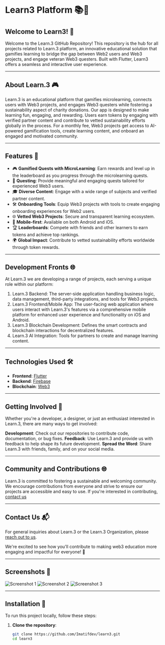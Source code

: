 # Learn3 Platform 📚🚀


## Welcome to Learn3! 🎉

Welcome to the Learn.3 GitHub Repository! This repository is the hub for all projects related to Learn.3 platform, an innovative educational solution that gamifies learning to bridge the gap between Web2 users and Web3 projects, and engage veteran Web3 questers. Built with Flutter, Learn3 offers a seamless and interactive user experience.

---
## About Learn.3 🎮

Learn.3 is an educational platform that gamifies microlearning, connects users with Web3 projects, and engages Web3 questers while fostering a sustainability aspect of charity donations. Our app is designed to make learning fun, engaging, and rewarding. Users earn tokens by engaging with verified partner content and contribute to vetted sustainability efforts globally in the process. For a monthly fee, Web3 projects get access to AI-powered gamification tools, create learning content, and onboard an engaged and motivated community.


---
## Features 🌟

- 🎮 **Gamified Quests with MicroLearning**: Earn rewards and level up in the leaderboard as you progress through the microlearning quests.
- 🏅 **Questing**: Provide meaningful and engaging quests tailored for experienced Web3 users.
- 🎓 **Diverse Content**: Engage with a wide range of subjects and verified partner content.
- 🛠️ **Onboarding Tools**: Equip Web3 projects with tools to create engaging onboarding experiences for Web2 users.
- 🌐 **Vetted Web3 Projects**: Secure and transparent learning ecosystem.
- 📱 **Mobile-first**: Available on both Android and iOS.
- 🏆 **Leaderboards**: Compete with friends and other learners to earn tokens and achieve top rankings.
- 🌍 **Global Impact**: Contribute to vetted sustainability efforts worldwide through token rewards.


---
## Development Fronts 🌐

At Learn.3 we are developing a range of projects, each serving a unique role within our platform:

1. Learn.3 Backend: The server-side application handling business logic, data management, third-party integrations, and tools for Web3 projects.
2. Learn.3 Frontend/Mobile App: The user-facing web application where users interact with Learn.3's features via a comprehensive mobile platform for enhanced user experience and functionality on iOS and Android.
3. Learn.3 Blockchain Development: Defines the smart contracts and blockchain interactions for decentralized features.
4. Learn.3 AI Integration: Tools for partners to create and manage learning content.


---
## Technologies Used 🛠️

- **Frontend**: [Flutter](https://flutter.dev/)
- **Backend**: [Firebase](https://firebase.google.com/)
- **Blockchain**: [Web3](https://web3.foundation/)


---
## Getting Involved 🤝

Whether you're a developer, a designer, or just an enthusiast interested in Learn.3, there are many ways to get involved:

**Development**: Check out our repositories to contribute code, documentation, or bug fixes.
**Feedback**: Use Learn.3 and provide us with feedback to help shape its future development.
**Spread the Word**: Share Learn.3 with friends, family, and on your social media.


---
## Community and Contributions 🌐

Learn.3 is committed to fostering a sustainable and welcoming community. We encourage contributions from everyone and strive to ensure our projects are accessible and easy to use. If you're interested in contributing, [contact us](mailto:learn3.onboard@gmail.com)


---
## Contact Us 📬

For general inquiries about Learn.3 or the Learn.3 Organization, please [reach out to us](mailto:learn3.onboard@gmail.com).

We're excited to see how you'll contribute to making web3 education more engaging and impactful for everyone! 🌟


---
## Screenshots 📸

![Screenshot 1](https://path-to-your-screenshot1.png)
![Screenshot 2](https://path-to-your-screenshot2.png)
![Screenshot 3](https://path-to-your-screenshot3.png)


---
## Installation 🚀

To run this project locally, follow these steps:

1. **Clone the repository**:
   ```sh
   git clone https://github.com/Imatifdev/learn3.git
   cd learn3
